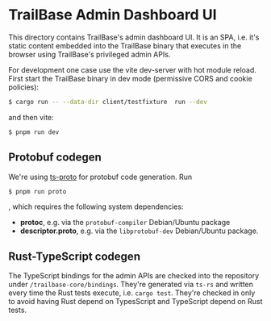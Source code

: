 # TrailBase Admin Dashboard UI

This directory contains TrailBase's admin dashboard UI. It is an SPA, i.e. it's
static content embedded into the TrailBase binary that executes in the browser
using TrailBase's privileged admin APIs.

For development one case use the vite dev-server with hot module reload. First
start the TrailBase binary in dev mode (permissive CORS and cookie policies):

```bash
$ cargo run -- --data-dir client/testfixture  run --dev
```

and then vite:

```bash
$ pnpm run dev
```

## Protobuf codegen

We're using [ts-proto](https://github.com/stephenh/ts-proto#usage) for
protobuf code generation. Run

```bash
$ pnpm run proto
```

, which requires the following system dependencies:

- **protoc**, e.g. via the `protobuf-compiler` Debian/Ubuntu package
- **descriptor.proto**, e.g. via the `libprotobuf-dev` Debian/Ubuntu package.

## Rust-TypeScript codegen

The TypeScript bindings for the admin APIs are checked into the repository
under `/trailbase-core/bindings`. They're generated via `ts-rs` and written
every time the Rust tests execute, i.e. `cargo test`. They're checked in only
to avoid having Rust depend on TypesScript and TypeScript depend on Rust tests.

